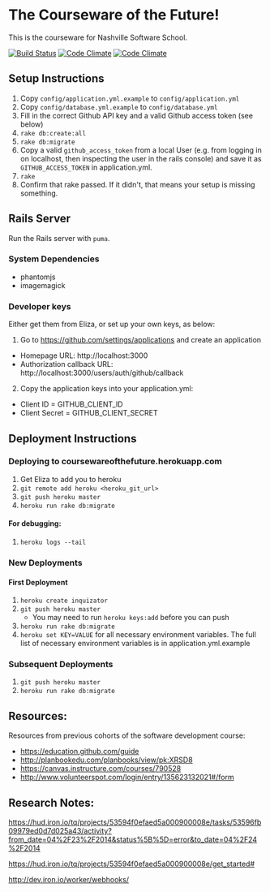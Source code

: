# The Courseware of the Future!

This is the courseware for Nashville Software School.

[![Build Status](https://travis-ci.org/elizabrock/coursewareofthefuture.png?branch=master)](https://travis-ci.org/elizabrock/coursewareofthefuture)
[![Code Climate](https://codeclimate.com/github/elizabrock/coursewareofthefuture.png)](https://codeclimate.com/github/elizabrock/coursewareofthefuture)
[![Code Climate](https://codeclimate.com/github/elizabrock/coursewareofthefuture/coverage.png)](https://codeclimate.com/github/elizabrock/coursewareofthefuture)

## Setup Instructions

1. Copy `config/application.yml.example` to `config/application.yml`
1. Copy `config/database.yml.example` to `config/database.yml`
2. Fill in the correct Github API key and a valid Github access token (see below)
3. `rake db:create:all`
4. `rake db:migrate`
3.  Copy a valid `github_access_token` from a local User (e.g. from logging in on localhost, then inspecting the user in the rails console) and save it as `GITHUB_ACCESS_TOKEN` in application.yml.
5. `rake`
6. Confirm that rake passed.  If it didn't, that means your setup is missing something.

## Rails Server

Run the Rails server with `puma`.

### System Dependencies

* phantomjs
* imagemagick

### Developer keys

Either get them from Eliza, or set up your own keys, as below:

1. Go to https://github.com/settings/applications and create an application
  * Homepage URL: http://localhost:3000
  * Authorization callback URL: http://localhost:3000/users/auth/github/callback
2. Copy the application keys into your application.yml:
  * Client ID = GITHUB\_CLIENT\_ID
  * Client Secret = GITHUB\_CLIENT\_SECRET

## Deployment Instructions

### Deploying to coursewareofthefuture.herokuapp.com

1. Get Eliza to add you to heroku
2. `git remote add heroku <heroku_git_url>`
3. `git push heroku master`
4. `heroku run rake db:migrate`

#### For debugging:

1. `heroku logs --tail`

### New Deployments

#### First Deployment

1. `heroku create inquizator`
2. `git push heroku master`
    * You may need to run `heroku keys:add` before you can push
3. `heroku run rake db:migrate`
4. `heroku set KEY=VALUE` for all necessary environment variables.  The full list of necessary environment variables is in application.yml.example

### Subsequent Deployments

1. `git push heroku master`
2. `heroku run rake db:migrate`

## Resources:

Resources from previous cohorts of the software development course:

* https://education.github.com/guide
* http://planbookedu.com/planbooks/view/pk:XRSD8
* https://canvas.instructure.com/courses/790528
* http://www.volunteerspot.com/login/entry/135623132021#/form

## Research Notes:

https://hud.iron.io/tq/projects/53594f0efaed5a000900008e/tasks/53596fb09979ed0d7d025a43/activity?from_date=04%2F23%2F2014&status%5B%5D=error&to_date=04%2F24%2F2014

https://hud.iron.io/tq/projects/53594f0efaed5a000900008e/get_started#

http://dev.iron.io/worker/webhooks/

